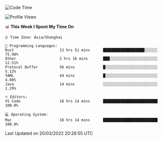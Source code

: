 <!--START_SECTION:waka-->
![Code Time](http://img.shields.io/badge/Code%20Time-1%2C100%20hrs%2024%20mins-blue)

![Profile Views](http://img.shields.io/badge/Profile%20Views-1-blue)

📊 **This Week I Spent My Time On** 

```text
⌚︎ Time Zone: Asia/Shanghai

💬 Programming Languages: 
Rust                     13 hrs 51 mins      ███████████████████░░░░░░   75.98% 
Other                    2 hrs 16 mins       ███░░░░░░░░░░░░░░░░░░░░░░   12.51% 
Protocol Buffer          56 mins             █░░░░░░░░░░░░░░░░░░░░░░░░   5.12% 
YAML                     44 mins             █░░░░░░░░░░░░░░░░░░░░░░░░   4.08% 
Java                     14 mins             ░░░░░░░░░░░░░░░░░░░░░░░░░   1.29%

🔥 Editors: 
VS Code                  18 hrs 14 mins      █████████████████████████   100.0%

💻 Operating System: 
Mac                      18 hrs 14 mins      █████████████████████████   100.0%

```


 Last Updated on 20/03/2022 20:26:55 UTC
<!--END_SECTION:waka-->
